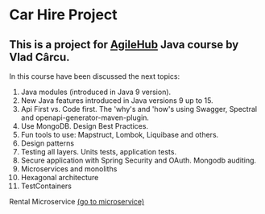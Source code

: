 # Car Hire Project

## This is a project for [AgileHub](https://agilehub.ro/) Java course by Vlad Cârcu.

In this course have been discussed the next topics:

1. Java modules (introduced in Java 9 version).
2. New Java features introduced in Java versions 9 up to 15.
3. Api First vs. Code first. The 'why's and 'how's using Swagger, Spectral and openapi-generator-maven-plugin.
4. Use MongoDB. Design Best Practices.
5. Fun tools to use: Mapstruct, Lombok, Liquibase and others.
6. Design patterns
7. Testing all layers. Units tests, application tests.
8. Secure application with Spring Security and OAuth. Mongodb auditing.
9. Microservices and monoliths
10. Hexagonal architecture
11. TestContainers

Rental Microservice
[(go to microservice)](https://github.com/DragomirAlin/car.hire.rental)

